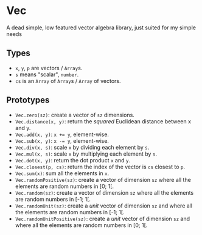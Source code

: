 # Vec
A dead simple, low featured vector algebra library, just suited for my simple needs

## Types

* `x`, `y`, `p` are vectors / `Array`s.
* `s` means "scalar", `number`.
* `cs` is an `Array` of `Array`s / `Array` of vectors.

## Prototypes

* `Vec.zero(sz)`: create a vector of `sz` dimensions.
* `Vec.distance(x, y)`: return the _squared_ Euclidean distance between x and
  y.
* `Vec.add(x, y)`: `x += y`, element-wise.
* `Vec.sub(x, y)`: `x -= y`, element-wise.
* `Vec.div(x, s)`: scale `x` by dividing each element by `s`.
* `Vec.mul(x, s)`: scale `x` by multiplying each element by `s`.
* `Vec.dot(x, y)`: return the dot product `x` and `y`.
* `Vec.closest(p, cs)`: return the index of the vector is `cs` closest to `p`.
* `Vec.sum(x)`: sum all the elements in `x`.
* `Vec.randomPositive(sz)`: create a vector of dimension `sz` where all the
  elements are random numbers in [0; 1[.
* `Vec.random(sz)`: create a vector of dimension `sz` where all the elements
  are random numbers in [-1; 1[.
* `Vec.randomUnit(sz)`: create a _unit_ vector of dimension `sz` and where all
  the elements are random numbers in [-1; 1[.
* `Vec.randomUnitPositive(sz)`: create a _unit_ vector of dimension `sz` and
  where all the elements are random numbers in [0; 1[.
